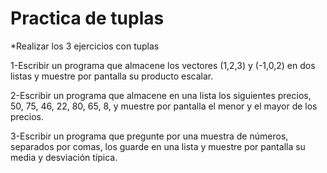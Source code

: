 # Practica de tuplas 
*Realizar los 3 ejercicios con tuplas

1-Escribir un programa que almacene los vectores (1,2,3) y (-1,0,2) en dos listas y muestre por pantalla su producto escalar.

2-Escribir un programa que almacene en una lista los siguientes precios, 50, 75, 46, 22, 80, 65, 8, y muestre por pantalla el menor y el mayor de los precios.

3-Escribir un programa que pregunte por una muestra de números, separados por comas, los guarde en una lista y muestre por pantalla su media y desviación típica.